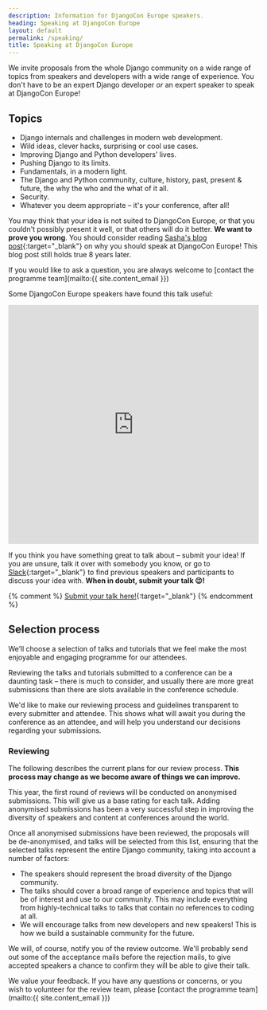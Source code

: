 ```yaml
---
description: Information for DjangoCon Europe speakers.
heading: Speaking at DjangoCon Europe
layout: default
permalink: /speaking/
title: Speaking at DjangoCon Europe
---
```


We invite proposals from the whole Django community on a wide range of topics from speakers and developers with a wide range of experience.
You don't have to be an expert Django developer _or_ an expert speaker to speak at DjangoCon Europe!

## Topics

* Django internals and challenges in modern web development.
* Wild ideas, clever hacks, surprising or cool use cases.
* Improving Django and Python developers’ lives.
* Pushing Django to its limits.
* Fundamentals, in a modern light.
* The Django and Python community, culture, history, past, present & future, the why the who and the what of it all.
* Security.
* Whatever you deem appropriate – it's your conference, after all!

You may think that your idea is not suited to DjangoCon Europe, or that you couldn't possibly present it well, or that others will do it better. **We want to prove you wrong**. You should consider reading [Sasha's blog post](https://web.archive.org/web/20190625135013/https://www.mxsasha.eu/blog/2015/03/11/why-you-should-speak/){:target="_blank"} on why you should speak at DjangoCon Europe! This blog post still holds true 8 years later.

If you would like to ask a question, you are always welcome to [contact the programme team](mailto:{{ site.content_email }})

Some DjangoCon Europe speakers have found this talk useful:

<iframe width="100%" height="480" src="https://www.youtube.com/embed/4rsL974kwsE" frameborder="0" allow="accelerometer; autoplay; clipboard-write; encrypted-media; gyroscope; picture-in-picture" allowfullscreen></iframe>

If you think you have something great to talk about – submit your idea!
If you are unsure,
talk it over with somebody you know,
or go to [Slack](https://join.slack.com/t/djangoconeurope/shared_invite/zt-1gjg5lqkz-qVQkNnhjztXVme7TQ7ziQA){:target="_blank"} to find previous speakers and participants to discuss your idea with.
**When in doubt, submit your talk 😉!**

{% comment %}
[Submit your talk here!](https://pretalx.evolutio.pt/djangocon-europe-2022/cfp){:target="_blank"}
{% endcomment %}

## Selection process

We’ll choose a selection of talks and tutorials that we feel make the most enjoyable and engaging programme for our attendees.

Reviewing the talks and tutorials submitted to a conference can be a daunting task – there is much to consider, and usually there are more great submissions than there are slots available in the conference schedule.

We'd like to make our reviewing process and guidelines transparent to every submitter and attendee.
This shows what will await you during the conference as an attendee,
and will help you understand our decisions regarding your submissions.

### Reviewing

The following describes the current plans for our review process.
**This process may change as we become aware of things we can improve.**

This year, the first round of reviews will be conducted on anonymised submissions.
This will give us a base rating for each talk.
Adding anonymised submissions has been a very successful step in improving the diversity of speakers and content at conferences around the world.

Once all anonymised submissions have been reviewed,
the proposals will be de-anonymised,
and talks will be selected from this list,
ensuring that the selected talks represent the entire Django community,
taking into account a number of factors:

* The speakers should represent the broad diversity of the Django community.
* The talks should cover a broad range of experience and topics that will be of
  interest and use to our community.
  This may include everything from highly-technical talks to talks that contain no references to coding at all.
* We will  encourage talks from new developers and new speakers! 
  This is how we build a sustainable community for the future.

We will, of course, notify you of the review outcome.
We'll probably send out some of the acceptance mails before the rejection mails, to give accepted speakers a chance to confirm they will be able to give their talk.

We value your feedback. If you have any questions or concerns,
or you wish to volunteer for the review team,
please [contact the programme team](mailto:{{ site.content_email }})
